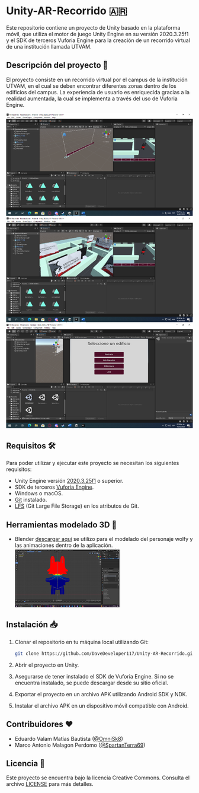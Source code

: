 
# Unity-AR-Recorrido 🇦🇷

Este repositorio contiene un proyecto de Unity basado en la plataforma móvil, que utiliza el motor de juego Unity Engine en su versión 2020.3.25f1 y el SDK de terceros Vuforia Engine para la creación de un recorrido virtual de una institución llamada UTVAM.

## Descripción del proyecto 📝

El proyecto consiste en un recorrido virtual por el campus de la institución UTVAM, en el cual se deben encontrar diferentes zonas dentro de los edificios del campus. La experiencia de usuario es enriquecida gracias a la realidad aumentada, la cual se implementa a través del uso de Vuforia Engine.

 ![Captura de pantalla 1](assets/captura1.png)
 ![Captura de pantalla 1](assets/captura2.png)
 ![Captura de pantalla 1](assets/captura3.png)

## Requisitos 🛠️

Para poder utilizar y ejecutar este proyecto se necesitan los siguientes requisitos:

-   Unity Engine versión [2020.3.25f1](https://unity.com/releases/editor/whats-new/2020.3.25) o superior. 
-   SDK de terceros [Vuforia Engine](https://developer.vuforia.com/downloads/sdk).
-   Windows o macOS.
-   [Git](https://git-scm.com/downloads) instalado.
-   [LFS](https://docs.github.com/en/repositories/managing-your-repositorys-settings-and-features/managing-repository-settings/managing-git-lfs-objects-in-archives-of-your-repository) (Git Large File Storage) en los atributos de Git.

## Herramientas modelado 3D 🧊

- Blender [descargar aquí](https://www.blender.org/download/) se utilizo para el modelado del personaje wolfy y las animaciones dentro de la aplicación.
 ![Captura de pantalla 1](assets/captura4.png)

## Instalación 📥

1.  Clonar el repositorio en tu máquina local utilizando Git:

    ```bash
    git clone https://github.com/DaveDeveloper117/Unity-AR-Recorrido.git
    ```

3.  Abrir el proyecto en Unity.
    
4.  Asegurarse de tener instalado el SDK de Vuforia Engine. Si no se encuentra instalado, se puede descargar desde su sitio oficial.
    
5.  Exportar el proyecto en un archivo APK utilizando Android SDK y NDK.
    
6.  Instalar el archivo APK en un dispositivo móvil compatible con Android.

## Contribuidores ❤️

- Eduardo Valam Matías Bautista ([@OmniSk8](https://github.com/OmniSk8))
- Marco Antonio Malagon Perdomo ([@SpartanTerra69](https://github.com/SpartanTerra69))

## Licencia 🔑

Este proyecto se encuentra bajo la licencia Creative Commons. Consulta el archivo [LICENSE](https://github.com/DaveDeveloper117/Unity-AR-Recorrido/blob/main/LICENSE) para más detalles.
